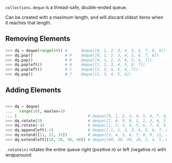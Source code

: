 `collections.deque` is a thread-safe, double-ended queue.

Can be created with a maximum length, and will discard oldest items when it reaches that length.

## Removing Elements
```python
>>> dq = deque(range(10)) #      deque([0, 1, 2, 3, 4, 5, 6, 7, 8, 9])
>>> dq.pop()              # 9    deque([0, 1, 2, 3, 4, 5, 6, 7, 8])
>>> dq.pop()              # 8    deque([0, 1, 2, 3, 4, 5, 6, 7])
>>> dq.popleft()          # 0    deque([1, 2, 3, 4, 5, 6, 7])
>>> dq.popleft()          # 1    deque([2, 3, 4, 5, 6, 7])
>>> dq.pop()              # 7    deque([2, 3, 4, 5, 6])
```

## Adding Elements
```python

```


```python
>>> dq = deque(
...   range(10), maxlen=10
... )                               # deque([0, 1, 2, 3, 4, 5, 6, 7, 8, 9], maxlen=10)
>>> dq.rotate(3)                    # deque([7, 8, 9, 0, 1, 2, 3, 4, 5, 6], maxlen=10)
>>> dq.rotate(-4)                   # deque([1, 2, 3, 4, 5, 6, 7, 8, 9, 0], maxlen=10)
>>> dq.appendleft(-1)               # deque([-1, 1, 2, 3, 4, 5, 6, 7, 8, 9], maxlen=10)
>>> dq.extend([11, 22, 33])         # deque([3, 4, 5, 6, 7, 8, 9, 11, 22, 33], maxlen=10)
>>> dq.extendleft([10, 20, 30, 40]) # deque([40, 30, 20, 10, 3, 4, 5, 6, 7, 8], maxlen=10)
```
`.rotate(n)` rotates the entire queue right (positive n) or left (negative n) with wraparound:
